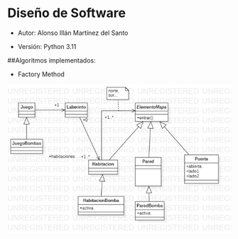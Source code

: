 # Diseño de Software

- Autor: Alonso Illán Martínez del Santo

- Versión: Python 3.11

##Algoritmos implementados:
  - Factory Method

![StarUML FM](https://github.com/developwannabe/laberintoPython/blob/main/StarUMLFM.jpg?raw=true)
